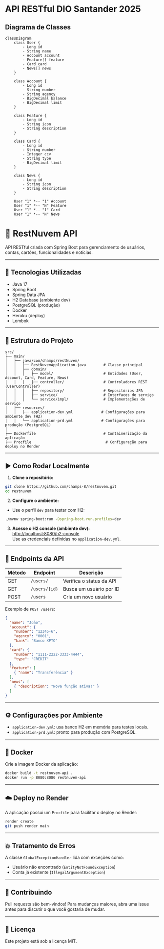 # API RESTful DIO Santander 2025

## Diagrama de Classes
```mermaid
classDiagram
    class User {
        - Long id
        - String name
        - Account account
        - Feature[] feature
        - Card card
        - News[] news
    }
    
    class Account {
        - Long id
        - String number
        - String agency
        - BigDecimal balance
        - BigDecimal limit
    }
    
    class Feature {
        - Long id
        - String icon
        - String description
    }
    
    class Card {
        - Long id
        - String number
        - Integer ccv
        - String type
        - BigDecimal limit
    }
    
    class News {
        - Long id
        - String icon
        - String description
    }
    
    User "1" *-- "1" Account
    User "1" *-- "N" Feature
    User "1" *-- "1" Card
    User "1" *-- "N" News
```

# 🧠 RestNuvem API

API RESTful criada com Spring Boot para gerenciamento de usuários, contas, cartões, funcionalidades e notícias.

---

## 🚀 Tecnologias Utilizadas

- Java 17
- Spring Boot
- Spring Data JPA
- H2 Database (ambiente dev)
- PostgreSQL (produção)
- Docker
- Heroku (deploy)
- Lombok

---

## 📂 Estrutura do Projeto

```
src/
├── main/
│   ├── java/com/champs/restNuvem/
│   │   ├── RestNuvemApplication.java        # Classe principal
│   │   ├── domain/
│   │   │   ├── model/                       # Entidades (User, Account, Card, Feature, News)
│   │   │   ├── controller/                  # Controladores REST (UserController)
│   │   │   ├── repository/                  # Repositórios JPA
│   │   │   ├── service/                     # Interfaces de serviço
│   │   │   └── service/impl/                # Implementações de serviço
│   ├── resources/
│   │   ├── application-dev.yml             # Configurações para ambiente dev (H2)
│   │   └── application-prd.yml             # Configurações para produção (PostgreSQL)
│
├── Dockerfile                               # Containerização da aplicação
├── Procfile                                  # Configuração para deploy no Render
```

---

## ▶️ Como Rodar Localmente

1. **Clone o repositório:**
```bash
git clone https://github.com/champs-8/restnuvem.git
cd restnuvem
```

2. **Configure o ambiente:**

- Use o perfil `dev` para testar com H2:
```bash
./mvnw spring-boot:run -Dspring-boot.run.profiles=dev
```

3. **Acesse o H2 console (ambiente dev):**  
[http://localhost:8080/h2-console](http://localhost:8080/h2-console)  
Use as credenciais definidas no `application-dev.yml`.

---

## 📌 Endpoints da API

| Método | Endpoint         | Descrição                  |
|--------|------------------|----------------------------|
| GET    | `/users/`        | Verifica o status da API   |
| GET    | `/users/{id}`    | Busca um usuário por ID    |
| POST   | `/users`         | Cria um novo usuário       |

Exemplo de `POST /users`:

```json
{
  "name": "João",
  "account": {
    "number": "12345-6",
    "agency": "0001",
    "bank": "Banco XPTO"
  },
  "card": {
    "number": "1111-2222-3333-4444",
    "type": "CREDIT"
  },
  "feature": [
    { "name": "Transferência" }
  ],
  "news": [
    { "description": "Nova função ativa!" }
  ]
}
```

---

## ⚙️ Configurações por Ambiente

- `application-dev.yml`: usa banco H2 em memória para testes locais.
- `application-prd.yml`: pronto para produção com PostgreSQL.

---

## 🐳 Docker

Crie a imagem Docker da aplicação:

```bash
docker build -t restnuvem-api .
docker run -p 8080:8080 restnuvem-api
```

---

## ☁️ Deploy no Render

A aplicação possui um `Procfile` para facilitar o deploy no Render:

```bash
render create
git push render main
```

---

## 💥 Tratamento de Erros

A classe `GlobalExceptionHandler` lida com exceções como:

- Usuário não encontrado (`EntityNotFoundException`)
- Conta já existente (`IllegalArgumentException`)

---

## 👥 Contribuindo

Pull requests são bem-vindos! Para mudanças maiores, abra uma issue antes para discutir o que você gostaria de mudar.

---

## 📝 Licença

Este projeto está sob a licença MIT.

